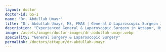```yaml
---
layout: doctor
doctor-id: GS-1
name: "Dr. Abdullah Umayr"
title: "Dr. Abdullah Umayr, MS, FMAS | General & Laparoscopic Surgeon in Attapur"
description: "Experienced General & Laparoscopic Surgeon in Attapur, Hyderabad. Expert in gallbladder, hernia, appendix, and diabetic foot surgeries. Book appointments online at AskSurgeons.com."
image: /assets/images/doctor-images/dr-abdullah-umayr.webp
speciality: "General Surgery & Laparoscopic Surgery"
permalink: /doctors/attapur/dr-abdullah-umayr
---
```

